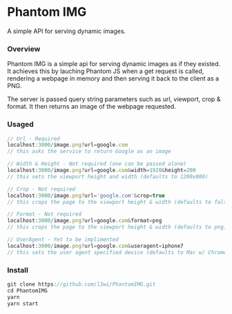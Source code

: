 # Phantom IMG

A simple API for serving dynamic images.

### Overview

Phantom IMG is a simple api for serving dynamic images as if they existed. It achieves this by lauching Phantom JS when a get request is called, rendering a webpage in memory and then serving it back to the client as a PNG.

The server is passed query string parameters such as url, viewport, crop & format. It then returns an image of the webpage requested.

### Usaged

``` Javascript
// Url - Required
localhost:3000/image.png?url=google.com 
// this asks the service to return Google as an image

// Width & Height - Not required (one can be passed alone)
localhost:3000/image.png?url=google.com&width=1920&height=200
// this sets the viewport height and width (defaults to 1200x800)

// Crop - Not required 
localhost:3000/image.png?url='google.com'&crop=true
// this crops the page to the viewport height & width (defaults to false)

// Format - Not required
localhost:3000/image.png?url=google.com&format=png
// this crops the page to the viewport height & width (defaults to png)

// UserAgent - Yet to be implimented
localhost:3000/image.png?url=google.com&useragent=iphone7
// this sets the user agent specified device (defaults to Mac w/ Chrome)

```



### Install

``` javascript
git clone https://github.com/l3wi/PhantomIMG.git
cd PhantomIMG
yarn
yarn start
```